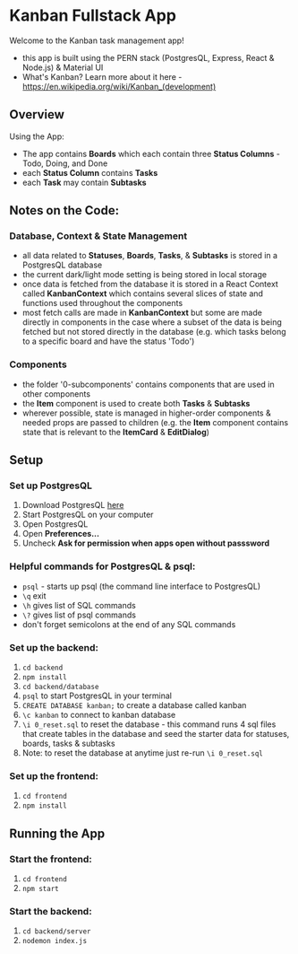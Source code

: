 # Kanban Fullstack App
Welcome to the Kanban task management app! 
- this app is built using the PERN stack (PostgresQL, Express, React & Node.js) & Material UI
- What's Kanban? Learn more about it here - https://en.wikipedia.org/wiki/Kanban_(development)

## Overview
Using the App:
- The app contains **Boards** which each contain three **Status Columns** - Todo, Doing, and Done
- each **Status Column** contains **Tasks**
- each **Task** may contain **Subtasks**

## Notes on the Code:
### Database, Context & State Management
- all data related to **Statuses**, **Boards**, **Tasks**, & **Subtasks** is stored in a PostgresQL database
- the current dark/light mode setting is being stored in local storage
- once data is fetched from the database it is stored in a React Context called **KanbanContext** which contains
  several slices of state and functions used throughout the components
- most fetch calls are made in **KanbanContext** but some are made directly in components in the case where a subset
  of the data is being fetched but not stored directly in the database (e.g. which tasks belong to a specific board
  and have the status 'Todo')

### Components
- the folder '0-subcomponents' contains components that are used in other components
- the **Item** component is used to create both **Tasks** & **Subtasks**
- wherever possible, state is managed in higher-order components & needed props are passed to children (e.g. the **Item**
  component contains state that is relevant to the **ItemCard** & **EditDialog**)

## Setup
### Set up PostgresQL
1. Download PostgresQL [here](https://www.postgresql.org/download/)
2. Start PostgresQL on your computer
3. Open PostgresQL
4. Open **Preferences...**
5. Uncheck **Ask for permission when apps open without passsword**

### Helpful commands for PostgresQL & psql:
- ```psql``` - starts up psql (the command line interface to PostgresQL)
- ```\q``` exit
- ```\h``` gives list of SQL commands
- ```\?``` gives list of psql commands
- don't forget semicolons at the end of any SQL commands

### Set up the backend:
1. ```cd backend```
2. ```npm install```
3. ```cd backend/database```
4. ```psql``` to start PostgresQL in your terminal
5. ```CREATE DATABASE kanban;``` to create a database called kanban
6. ```\c kanban``` to connect to kanban database
7. ```\i 0_reset.sql```  to reset the database -
this command runs 4 sql files that create tables in the database
and seed the starter data for statuses, boards, tasks & subtasks
8. Note: to reset the database at anytime just re-run ```\i 0_reset.sql```

### Set up the frontend:
1. ```cd frontend```
2. ```npm install```

## Running the App
### Start the frontend:
1. ```cd frontend```
2. ```npm start```

### Start the backend:
1. ```cd backend/server```
2. ```nodemon index.js```
